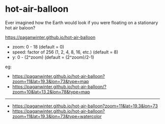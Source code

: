 # hot-air-balloon

Ever imagined how the Earth would look if you were floating on a stationary hot air baloon?

https://paganwinter.github.io/hot-air-balloon

- zoom: 0 - 18 (default = 0)
- speed: factor of 256 (1, 2, 4, 8, 16, etc.) (default = 8)
- y: 0 - (2^zoom) (default = (2^zoom)/2-1)

eg:
- https://paganwinter.github.io/hot-air-balloon?zoom=11&lat=19.3&lon=73&type=map
- https://paganwinter.github.io/hot-air-balloon/?zoom=10&lat=13.2&lon=78&type=map

---
- https://paganwinter.github.io/hot-air-balloon?zoom=11&lat=19.3&lon=73
- https://paganwinter.github.io/hot-air-balloon?zoom=11&lat=19.3&lon=73&type=watercolor
